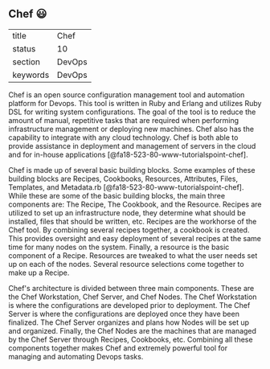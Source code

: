 ## Chef :smiley:


|          |          |
| -------- | -------- |
| title    | Chef     | 
| status   | 10       |
| section  | DevOps   |
| keywords | DevOps   |



Chef is an open source configuration management tool and automation platform for Devops.  This tool is written in Ruby and Erlang and utilizes Ruby DSL for writing system configurations.  The goal of the tool is to reduce the amount of manual, repetitive tasks that are required when performing infrastructure management or deploying new machines.  Chef also has the capability to integrate with any cloud technology.  Chef is both able to provide assistance in deployment and management of servers in the cloud and for in-house applications [@fa18-523-80-www-tutorialspoint-chef].

Chef is made up of several basic building blocks.  Some examples of these building blocks are Recipes, Cookbooks, Resources, Attributes, Files, Templates, and Metadata.rb [@fa18-523-80-www-tutorialspoint-chef].   While these are some of the basic building blocks, the main three components are: The Recipe, The Cookbook, and the Resource.  Recipes are utilized to set up an infrastructure node, they determine what should be installed, files that should be written, etc.  Recipes are the workhorse of the Chef tool.  By combining several recipes together, a cookbook is created.  This provides oversight and easy deployment of several recipes at the same time for many nodes on the system.  Finally, a resource is the basic component of a Recipe.  Resources are tweaked to what the user needs set up on each of the nodes.  Several resource selections come together to make up a Recipe. 

Chef's architecture is divided between three main components.  These are the Chef Workstation, Chef Server, and Chef Nodes.  The Chef Workstation is where the configurations are developed prior to deployment.  The Chef Server is where the configurations are deployed once they have been finalized.  The Chef Server organizes and plans how Nodes will be set up and organized.  Finally, the Chef Nodes are the machines that are managed by the Chef Server through Recipes, Cookbooks, etc.  Combining all these components together makes Chef and extremely powerful tool for managing and automating Devops tasks.




